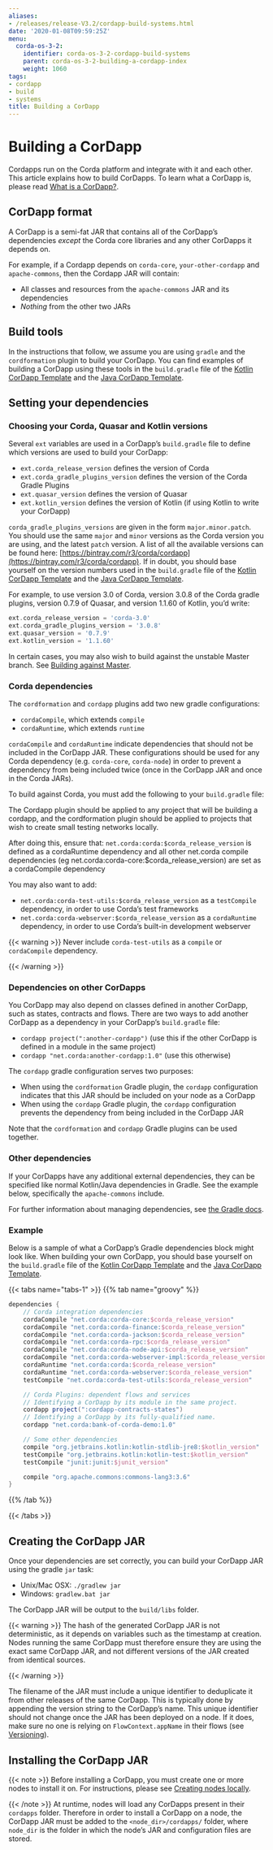 ```yaml
---
aliases:
- /releases/release-V3.2/cordapp-build-systems.html
date: '2020-01-08T09:59:25Z'
menu:
  corda-os-3-2:
    identifier: corda-os-3-2-cordapp-build-systems
    parent: corda-os-3-2-building-a-cordapp-index
    weight: 1060
tags:
- cordapp
- build
- systems
title: Building a CorDapp
---
```



# Building a CorDapp


Cordapps run on the Corda platform and integrate with it and each other. This article explains how to build CorDapps.
To learn what a CorDapp is, please read [What is a CorDapp?](cordapp-overview.md).


## CorDapp format

A CorDapp is a semi-fat JAR that contains all of the CorDapp’s dependencies *except* the Corda core libraries and any
other CorDapps it depends on.

For example, if a Cordapp depends on `corda-core`, `your-other-cordapp` and `apache-commons`, then the Cordapp
JAR will contain:


* All classes and resources from the `apache-commons` JAR and its dependencies
* *Nothing* from the other two JARs


## Build tools

In the instructions that follow, we assume you are using `gradle` and the `cordformation` plugin to build your
CorDapp. You can find examples of building a CorDapp using these tools in the `build.gradle` file of the [Kotlin CorDapp Template](https://github.com/corda/cordapp-template-kotlin) and the [Java CorDapp Template](https://github.com/corda/cordapp-template-kotlin).


## Setting your dependencies


### Choosing your Corda, Quasar and Kotlin versions

Several `ext` variables are used in a CorDapp’s `build.gradle` file to define which versions are used to build your CorDapp:


* `ext.corda_release_version` defines the version of Corda
* `ext.corda_gradle_plugins_version` defines the version of the Corda Gradle Plugins
* `ext.quasar_version` defines the version of Quasar
* `ext.kotlin_version` defines the version of Kotlin (if using Kotlin to write your CorDapp)

`corda_gradle_plugins_versions` are given in the form `major.minor.patch`. You should use the same `major` and
`minor` versions as the Corda version you are using, and the latest `patch` version. A list of all the available
versions can be found here: [https://bintray.com/r3/corda/cordapp](https://bintray.com/r3/corda/cordapp). If in doubt, you should base yourself on the version numbers used in the `build.gradle` file of the [Kotlin CorDapp Template](https://github.com/corda/cordapp-template-kotlin) and the [Java CorDapp Template](https://github.com/corda/cordapp-template-kotlin).

For example, to use version 3.0 of Corda, version 3.0.8 of the Corda gradle plugins, version 0.7.9 of Quasar, and version 1.1.60 of Kotlin, you’d write:

```groovy
ext.corda_release_version = 'corda-3.0'
ext.corda_gradle_plugins_version = '3.0.8'
ext.quasar_version = '0.7.9'
ext.kotlin_version = '1.1.60'
```

In certain cases, you may also wish to build against the unstable Master branch. See [Building against Master](building-against-master.md).


### Corda dependencies

The `cordformation` and `cordapp` plugins add two new gradle configurations:


* `cordaCompile`, which extends `compile`
* `cordaRuntime`, which extends `runtime`

`cordaCompile` and `cordaRuntime` indicate dependencies that should not be included in the CorDapp JAR. These
configurations should be used for any Corda dependency (e.g. `corda-core`, `corda-node`) in order to prevent a
dependency from being included twice (once in the CorDapp JAR and once in the Corda JARs).

To build against Corda, you must add the following to your `build.gradle` file:



The Cordapp plugin should be applied to any project that will be building a cordapp, and the cordformation plugin should be applied to projects that wish to create small testing networks locally.

After doing this, ensure that:
`net.corda:corda:$corda_release_version` is defined as a cordaRuntime dependency and
all other net.corda compile dependencies (eg net.corda:corda-core:$corda_release_version) are set as a cordaCompile dependency

You may also want to add:


* `net.corda:corda-test-utils:$corda_release_version` as a `testCompile` dependency, in order to use Corda’s test
frameworks
* `net.corda:corda-webserver:$corda_release_version` as a `cordaRuntime` dependency, in order to use Corda’s
built-in development webserver


{{< warning >}}
Never include `corda-test-utils` as a `compile` or `cordaCompile` dependency.

{{< /warning >}}



### Dependencies on other CorDapps

You CorDapp may also depend on classes defined in another CorDapp, such as states, contracts and flows. There are two
ways to add another CorDapp as a dependency in your CorDapp’s `build.gradle` file:


* `cordapp project(":another-cordapp")` (use this if the other CorDapp is defined in a module in the same project)
* `cordapp "net.corda:another-cordapp:1.0"` (use this otherwise)

The `cordapp` gradle configuration serves two purposes:


* When using the `cordformation` Gradle plugin, the `cordapp` configuration indicates that this JAR should be
included on your node as a CorDapp
* When using the `cordapp` Gradle plugin, the `cordapp` configuration prevents the dependency from being included
in the CorDapp JAR

Note that the `cordformation` and `cordapp` Gradle plugins can be used together.


### Other dependencies

If your CorDapps have any additional external dependencies, they can be specified like normal Kotlin/Java dependencies
in Gradle. See the example below, specifically the `apache-commons` include.

For further information about managing dependencies, see
[the Gradle docs](https://docs.gradle.org/current/userguide/dependency_management.html).


### Example

Below is a sample of what a CorDapp’s Gradle dependencies block might look like. When building your own CorDapp, you should base yourself on the `build.gradle` file of the [Kotlin CorDapp Template](https://github.com/corda/cordapp-template-kotlin) and the [Java CorDapp Template](https://github.com/corda/cordapp-template-kotlin).

{{< tabs name="tabs-1" >}}
{{% tab name="groovy" %}}
```groovy
dependencies {
    // Corda integration dependencies
    cordaCompile "net.corda:corda-core:$corda_release_version"
    cordaCompile "net.corda:corda-finance:$corda_release_version"
    cordaCompile "net.corda:corda-jackson:$corda_release_version"
    cordaCompile "net.corda:corda-rpc:$corda_release_version"
    cordaCompile "net.corda:corda-node-api:$corda_release_version"
    cordaCompile "net.corda:corda-webserver-impl:$corda_release_version"
    cordaRuntime "net.corda:corda:$corda_release_version"
    cordaRuntime "net.corda:corda-webserver:$corda_release_version"
    testCompile "net.corda:corda-test-utils:$corda_release_version"

    // Corda Plugins: dependent flows and services
    // Identifying a CorDapp by its module in the same project.
    cordapp project(":cordapp-contracts-states")
    // Identifying a CorDapp by its fully-qualified name.
    cordapp "net.corda:bank-of-corda-demo:1.0"

    // Some other dependencies
    compile "org.jetbrains.kotlin:kotlin-stdlib-jre8:$kotlin_version"
    testCompile "org.jetbrains.kotlin:kotlin-test:$kotlin_version"
    testCompile "junit:junit:$junit_version"

    compile "org.apache.commons:commons-lang3:3.6"
}
```
{{% /tab %}}

{{< /tabs >}}


## Creating the CorDapp JAR

Once your dependencies are set correctly, you can build your CorDapp JAR using the gradle `jar` task:


* Unix/Mac OSX: `./gradlew jar`
* Windows: `gradlew.bat jar`

The CorDapp JAR will be output to the `build/libs` folder.


{{< warning >}}
The hash of the generated CorDapp JAR is not deterministic, as it depends on variables such as the
timestamp at creation. Nodes running the same CorDapp must therefore ensure they are using the exact same CorDapp
JAR, and not different versions of the JAR created from identical sources.

{{< /warning >}}


The filename of the JAR must include a unique identifier to deduplicate it from other releases of the same CorDapp.
This is typically done by appending the version string to the CorDapp’s name. This unique identifier should not change
once the JAR has been deployed on a node. If it does, make sure no one is relying on `FlowContext.appName` in their
flows (see [Versioning](versioning.md)).


## Installing the CorDapp JAR

{{< note >}}
Before installing a CorDapp, you must create one or more nodes to install it on. For instructions, please see
[Creating nodes locally](generating-a-node.md).

{{< /note >}}
At runtime, nodes will load any CorDapps present in their `cordapps` folder. Therefore in order to install a CorDapp on
a node, the CorDapp JAR must be added to the `<node_dir>/cordapps/` folder, where `node_dir` is the folder in which
the node’s JAR and configuration files are stored.

